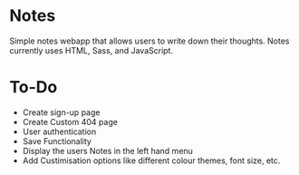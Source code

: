 # Notes
Simple notes webapp that allows users to write down their thoughts. 
Notes currently uses HTML, Sass, and JavaScript.

# To-Do
 - Create sign-up page
 - Create Custom 404 page
 - User authentication
 - Save Functionality
 - Display the users Notes in the left hand menu
 - Add Custimisation options like different colour themes, font size, etc.
